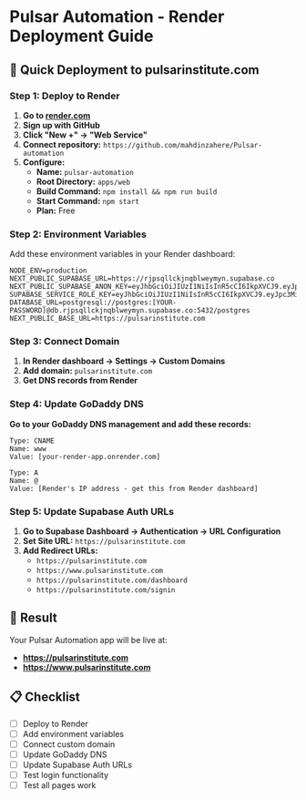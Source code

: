# Pulsar Automation - Render Deployment Guide

## 🚀 Quick Deployment to pulsarinstitute.com

### Step 1: Deploy to Render

1. **Go to [render.com](https://render.com)**
2. **Sign up with GitHub**
3. **Click "New +" → "Web Service"**
4. **Connect repository:** `https://github.com/mahdinzahere/Pulsar-automation`
5. **Configure:**
   - **Name:** `pulsar-automation`
   - **Root Directory:** `apps/web`
   - **Build Command:** `npm install && npm run build`
   - **Start Command:** `npm start`
   - **Plan:** Free

### Step 2: Environment Variables

Add these environment variables in your Render dashboard:

```
NODE_ENV=production
NEXT_PUBLIC_SUPABASE_URL=https://rjpsqllckjnqblweymyn.supabase.co
NEXT_PUBLIC_SUPABASE_ANON_KEY=eyJhbGciOiJIUzI1NiIsInR5cCI6IkpXVCJ9.eyJpc3MiOiJzdXBhYmFzZSIsInJlZiI6InJqcHNxbGxja2pucWJsd2V5bXluIiwicm9sZSI6ImFub24iLCJpYXQiOjE3NTk2MTEyMjQsImV4cCI6MjA3NTE4NzIyNH0.9v9jhxGQDL_aL0bb8aRAqrLmIJ1PJ9uEau0MDGwK620
SUPABASE_SERVICE_ROLE_KEY=eyJhbGciOiJIUzI1NiIsInR5cCI6IkpXVCJ9.eyJpc3MiOiJzdXBhYmFzZSIsInJlZiI6InJqcHNxbGxja2pucWJsd2V5bXluIiwicm9sZSI6InNlcnZpY2Vfcm9sZSIsImlhdCI6MTc1OTYxMTIyNCwiZXhwIjoyMDc1MTg3MjI0fQ.MG2VyTmJFeXhHuOGfWjoPDPySErTvwNhYrGNWCBQTt8
DATABASE_URL=postgresql://postgres:[YOUR-PASSWORD]@db.rjpsqllckjnqblweymyn.supabase.co:5432/postgres
NEXT_PUBLIC_BASE_URL=https://pulsarinstitute.com
```

### Step 3: Connect Domain

1. **In Render dashboard → Settings → Custom Domains**
2. **Add domain:** `pulsarinstitute.com`
3. **Get DNS records from Render**

### Step 4: Update GoDaddy DNS

**Go to your GoDaddy DNS management and add these records:**

```
Type: CNAME
Name: www
Value: [your-render-app.onrender.com]

Type: A
Name: @
Value: [Render's IP address - get this from Render dashboard]
```

### Step 5: Update Supabase Auth URLs

1. **Go to Supabase Dashboard → Authentication → URL Configuration**
2. **Set Site URL:** `https://pulsarinstitute.com`
3. **Add Redirect URLs:**
   - `https://pulsarinstitute.com`
   - `https://www.pulsarinstitute.com`
   - `https://pulsarinstitute.com/dashboard`
   - `https://pulsarinstitute.com/signin`

## 🎯 Result

Your Pulsar Automation app will be live at:
- **https://pulsarinstitute.com**
- **https://www.pulsarinstitute.com**

## 📋 Checklist

- [ ] Deploy to Render
- [ ] Add environment variables
- [ ] Connect custom domain
- [ ] Update GoDaddy DNS
- [ ] Update Supabase Auth URLs
- [ ] Test login functionality
- [ ] Test all pages work
